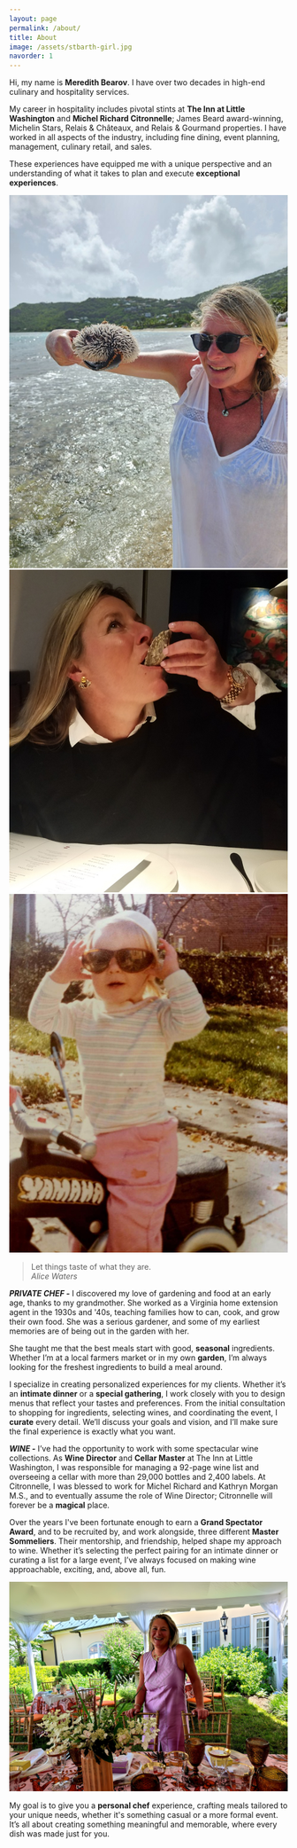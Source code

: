 ```yaml
---
layout: page
permalink: /about/
title: About
image: /assets/stbarth-girl.jpg
navorder: 1
---
```

Hi, my name is **Meredith Bearov**. I have over two decades in high-end culinary and hospitality services. 

My career in hospitality includes pivotal stints at **The Inn at Little Washington** and **Michel Richard Citronnelle**; James Beard award-winning, Michelin Stars, Relais & Châteaux, and Relais & Gourmand properties. I have worked in all aspects of the industry, including fine dining, event planning, management, culinary retail, and sales. 

These experiences have equipped me with a unique perspective and an understanding of what it takes to plan and execute **exceptional experiences**.

<div class="gallery-box">
  <div class="gallery2">
    <img src="/assets/stbarth-girl.jpg">
    <img src="/assets/oyster-girl.jpg">
    <img src="/assets/motor-girl.jpg">
  </div>
</div>

> Let things taste of what they are.  
>  <cite>Alice Waters</cite>

***PRIVATE CHEF \-***  I discovered my love of gardening and food at an early age, thanks to my grandmother. She worked as a Virginia home extension agent in the 1930s and '40s, teaching families how to can, cook, and grow their own food. She was a serious gardener, and some of my earliest memories are of being out in the garden with her.

She taught me that the best meals start with good, **seasonal** ingredients. Whether I’m at a local farmers market or in my own **garden**, I’m always looking for the freshest ingredients to build a meal around.

I specialize in creating personalized experiences for my clients. Whether it’s an **intimate dinner** or a **special gathering**, I work closely with you to design menus that reflect your tastes and preferences. From the initial consultation to shopping for ingredients, selecting wines, and coordinating the event, I **curate** every detail. We’ll discuss your goals and vision, and I’ll make sure the final experience is exactly what you want.

***WINE \-***  I’ve had the opportunity to work with some spectacular wine collections. As **Wine Director** and **Cellar Master** at The Inn at Little Washington, I was responsible for managing a 92-page wine list and overseeing a cellar with more than 29,000 bottles and 2,400 labels. At Citronnelle, I was blessed to work for Michel Richard and Kathryn Morgan M.S., and to eventually assume the role of Wine Director;  Citronnelle will forever be a **magical** place.

Over the years I've been fortunate enough to earn a **Grand Spectator Award**, and to be recruited by, and work alongside, three different **Master Sommeliers**. Their mentorship, and friendship, helped shape my approach to wine. Whether it’s selecting the perfect pairing for an intimate dinner or curating a list for a large event, I’ve always focused on making wine approachable, exciting, and, above all, fun.

<div class="gallery-box">
  <div class="gallery2">
    <img src="/assets/event4.jpg">
  </div>
</div>

My goal is to give you a **personal chef** experience, crafting meals tailored to your unique needs, whether it's something casual or a more formal event. It’s all about creating something meaningful and memorable, where every dish was made just for you.

